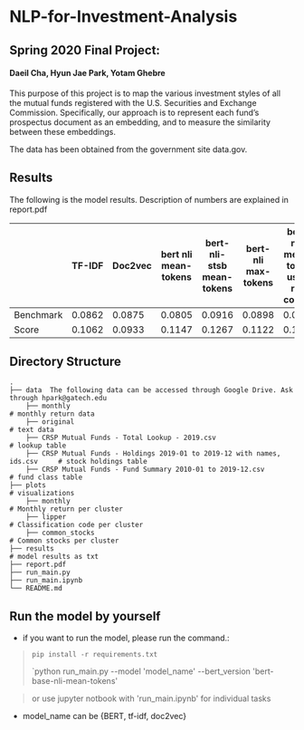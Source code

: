 # NLP-for-Investment-Analysis
## Spring 2020 Final Project: 
#### Daeil Cha, Hyun Jae Park, Yotam Ghebre

This purpose of this project is to map the various investment styles of all the mutual funds registered with the U.S. Securities and Exchange Commission. Specifically, our approach is to represent each fund’s prospectus document as an embedding, and to measure the similarity between these embeddings. 

The data has been obtained from the government site data.gov. 

## Results
The following is the model results. Description of numbers are explained in report.pdf

| |TF-IDF | Doc2vec |bert nli mean-tokens | bert-nli-stsb mean-tokens | bert-nli max-tokens | bert-nli-mean-token using risk corpus|
|--- |------------- | ------------- | --- | --- |--- | ---|
| Benchmark  | 0.0862 | 0.0875| 0.0805 |0.0916| 0.0898 |0.0938|
| Score  | 0.1062 | 0.0933 |0.1147 |0.1267 |0.1122 |0.106|

## Directory Structure

    .
    ├── data  The following data can be accessed through Google Drive. Ask through hpark@gatech.edu                  
        ├── monthly                                                                 # monthly return data
        ├── original                                                                # text data
        ├── CRSP Mutual Funds - Total Lookup - 2019.csv                             # lookup table
        ├── CRSP Mutual Funds - Holdings 2019-01 to 2019-12 with names, ids.csv     # stock holdings table
        ├── CRSP Mutual Funds - Fund Summary 2010-01 to 2019-12.csv                 # fund class table
    ├── plots                                                                       # visualizations 
        ├── monthly                                                                 # Monthly return per cluster
        ├── lipper                                                                  # Classification code per cluster 
        ├── common_stocks                                                           # Common stocks per cluster
    ├── results                                                                     # model results as txt
    ├── report.pdf
    ├── run_main.py
    ├── run_main.ipynb
    └── README.md
    
## Run the model by yourself

* if you want to run the model, please run the command.:
> `pip install -r requirements.txt`
> 
> `python run_main.py --model 'model_name' --bert_version 'bert-base-nli-mean-tokens'

> or use jupyter notbook with 'run_main.ipynb' for individual tasks
* model_name can be {BERT, tf-idf, doc2vec}

